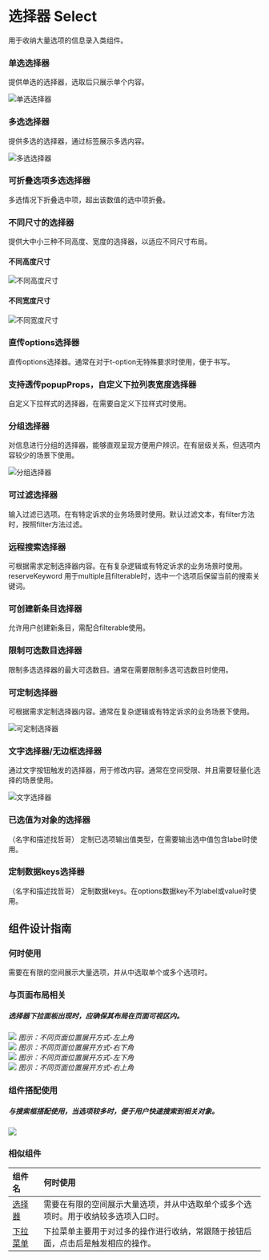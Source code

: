 # 选择器 Select

用于收纳大量选项的信息录入类组件。







### 单选选择器

提供单选的选择器，选取后只展示单个内容。

![单选选择器](https://tdesign.gtimg.com/site/design/images/单选选择器-1851283.jpg)


### 多选选择器

提供多选的选择器，通过标签展示多选内容。

![多选选择器](https://tdesign.gtimg.com/site/design/images/多选选择器-1851290.jpg)

### 可折叠选项多选选择器

多选情况下折叠选中项，超出该数值的选中项折叠。
### 不同尺寸的选择器
提供大中小三种不同高度、宽度的选择器，以适应不同尺寸布局。

#### 不同高度尺寸

![不同高度尺寸](https://tdesign.gtimg.com/site/design/images/不同高度尺寸-1851323.jpg)


#### 不同宽度尺寸

![不同宽度尺寸](https://tdesign.gtimg.com/site/design/images/不同宽度尺寸-1851330.jpg)


### 直传options选择器
直传options选择器。通常在对于t-option无特殊要求时使用，便于书写。

### 支持透传popupProps，自定义下拉列表宽度选择器
自定义下拉样式的选择器，在需要自定义下拉样式时使用。

### 分组选择器

对信息进行分组的选择器，能够直观呈现方便用户辨识。在有层级关系，但选项内容较少的场景下使用。

![分组选择器](https://tdesign.gtimg.com/site/design/images/分组选择器-1851297.jpg)

### 可过滤选择器
输入过滤已选项。在有特定诉求的业务场景时使用。默认过滤文本，有filter方法时，按照filter方法过滤。

### 远程搜索选择器
可根据需求定制选择器内容。在有复杂逻辑或有特定诉求的业务场景时使用。reserveKeyword 用于multiple且filterable时，选中一个选项后保留当前的搜索关键词。

### 可创建新条目选择器
允许用户创建新条目，需配合filterable使用。

### 限制可选数目选择器

限制多选选择器的最大可选数目。通常在需要限制多选可选数目时使用。

### 可定制选择器

可根据需求定制选择器内容。通常在复杂逻辑或有特定诉求的业务场景下使用。

![可定制选择器](https://tdesign.gtimg.com/site/design/images/可定制选择器-1851304.jpg)



### 文字选择器/无边框选择器

通过文字按钮触发的选择器，用于修改内容。通常在空间受限、并且需要轻量化选择的场景使用。

![文字选择器](https://tdesign.gtimg.com/site/design/images/文字选择器-1851312.jpg)

### 已选值为对象的选择器
（名字和描述找哲哥）
定制已选项输出值类型，在需要输出选中值包含label时使用。

### 定制数据keys选择器
（名字和描述找哲哥）
定制数据keys。在options数据key不为label或value时使用。




## 组件设计指南




### 何时使用

需要在有限的空间展示大量选项，并从中选取单个或多个选项时。

### 与页面布局相关
##### 选择器下拉面板出现时，应确保其布局在页面可视区内。

<div class="legend">
  <div class="item">
    <img src="https://oteam-tdesign-1258344706.cos.ap-guangzhou.myqcloud.com/site/design/select-1@2x.png"/>
    <em>图示：不同页面位置展开方式-左上角</em>
  </div>

  <div class="item">
    <img src="https://oteam-tdesign-1258344706.cos.ap-guangzhou.myqcloud.com/site/design/select-2@2x.png"/>
    <em>图示：不同页面位置展开方式-右下角</em>
  </div>

  <div class="item">
    <img src="https://oteam-tdesign-1258344706.cos.ap-guangzhou.myqcloud.com/site/design/select-3@2x.png"/>
    <em>图示：不同页面位置展开方式-左下角</em>
  </div>

  <div class="item">
    <img src="https://oteam-tdesign-1258344706.cos.ap-guangzhou.myqcloud.com/site/design/select-4@2x.png"/>
    <em>图示：不同页面位置展开方式-右上角</em>
  </div>
</div>


### 组件搭配使用

##### 与搜索框搭配使用，当选项较多时，便于用户快速搜索到相关对象。
<div class="legend">
  <div class="item">
    <img src="https://oteam-tdesign-1258344706.cos.ap-guangzhou.myqcloud.com/site/design/%E9%80%89%E6%8B%A9%E5%99%A8-------5@2x.png" />
  </div>

  <div class="item"></div>
</div>



### 相似组件

| 组件名   | 何时使用                                                     |
| :------- | :----------------------------------------------------------- |
| [选择器](./select)   | 需要在有限的空间展示大量选项，并从中选取单个或多个选项时。用于收纳较多选项入口时。 |
| [下拉菜单](./dropdown) | 下拉菜单主要用于对过多的操作进行收纳，常跟随于按钮后面，点击后是触发相应的操作。 |

